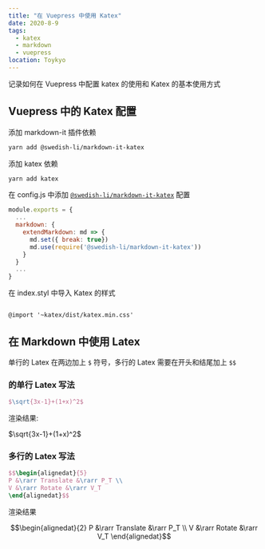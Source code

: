 ```yaml
---
title: "在 Vuepress 中使用 Katex"
date: 2020-8-9
tags:
  - katex
  - markdown
  - vuepress
location: Toykyo
---
```


记录如何在 Vuepress 中配置 katex 的使用和 Katex 的基本使用方式

<!-- more -->

## Vuepress 中的 Katex 配置

添加 markdown-it 插件依赖

```bash
yarn add @swedish-li/markdown-it-katex
```

添加 katex 依赖

```bash
yarn add katex
```

在 config.js 中添加 [`@swedish-li/markdown-it-katex`][1] 配置

```javascript
module.exports = {
  ...
  markdown: {
    extendMarkdown: md => {
      md.set({ break: true})
      md.use(require('@swedish-li/markdown-it-katex'))
    }
  } 
  ...
}
```

在 index.styl 中导入 Katex 的样式

```stylus

@import '~katex/dist/katex.min.css'

```

## 在 Markdown 中使用 Latex

单行的 Latex 在两边加上 `$` 符号，多行的 Latex 需要在开头和结尾加上 `$$`

### 的单行 Latex 写法

```latex
$\sqrt{3x-1}+(1+x)^2$
```

渲染结果:

$\sqrt{3x-1}+(1+x)^2$

### 多行的 Latex 写法

```latex
$$\begin{alignedat}{5} 
P &\rarr Translate &\rarr P_T \\
V &\rarr Rotate &\rarr V_T
\end{alignedat}$$
```


渲染结果

$$\begin{alignedat}{2}
P &\rarr Translate &\rarr P_T \\
V &\rarr Rotate &\rarr V_T
\end{alignedat}$$


[1]: https://github.com/Swedish-li/markdown-it-katex